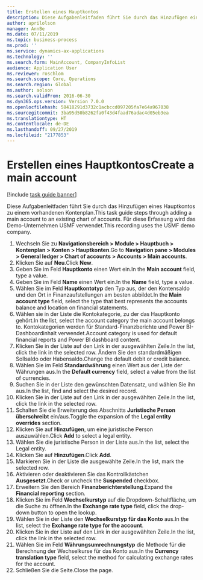 ```yaml
---
title: Erstellen eines Hauptkontos
description: Diese Aufgabenleitfaden führt Sie durch das Hinzufügen eines Hauptkontos zu einem vorhandenen Kontenplan.
author: aprilolson
manager: AnnBe
ms.date: 07/11/2019
ms.topic: business-process
ms.prod: ''
ms.service: dynamics-ax-applications
ms.technology: ''
ms.search.form: MainAccount, CompanyInfoList
audience: Application User
ms.reviewer: roschlom
ms.search.scope: Core, Operations
ms.search.region: Global
ms.author: aolson
ms.search.validFrom: 2016-06-30
ms.dyn365.ops.version: Version 7.0.0
ms.openlocfilehash: 58418291d3732c1acbccd097205fa7e64a967038
ms.sourcegitcommit: 3ba95d50b8262fa0f43d4faad76adac4d05eb3ea
ms.translationtype: HT
ms.contentlocale: de-DE
ms.lasthandoff: 09/27/2019
ms.locfileid: "2177853"
---
```

# <a name="create-a-main-account"></a><span data-ttu-id="d3193-103">Erstellen eines Hauptkontos</span><span class="sxs-lookup"><span data-stu-id="d3193-103">Create a main account</span></span>

[!include [task guide banner](../../includes/task-guide-banner.md)]

<span data-ttu-id="d3193-104">Diese Aufgabenleitfaden führt Sie durch das Hinzufügen eines Hauptkontos zu einem vorhandenen Kontenplan.</span><span class="sxs-lookup"><span data-stu-id="d3193-104">This task guide steps through adding a main account to an existing chart of accounts.</span></span> <span data-ttu-id="d3193-105">Für diese Erfassung wird das Demo-Unternehmen USMF verwendet.</span><span class="sxs-lookup"><span data-stu-id="d3193-105">This recording uses the USMF demo company.</span></span>  

1. <span data-ttu-id="d3193-106">Wechseln Sie zu **Navigationsbereich > Module > Hauptbuch > Kontenplan > Konten > Hauptkonten**.</span><span class="sxs-lookup"><span data-stu-id="d3193-106">Go to **Navigation pane > Modules > General ledger > Chart of accounts > Accounts > Main accounts**.</span></span>
2. <span data-ttu-id="d3193-107">Klicken Sie auf **Neu**.</span><span class="sxs-lookup"><span data-stu-id="d3193-107">Click **New**.</span></span>
3. <span data-ttu-id="d3193-108">Geben Sie im Feld **Hauptkonto** einen Wert ein.</span><span class="sxs-lookup"><span data-stu-id="d3193-108">In the **Main account** field, type a value.</span></span>
4. <span data-ttu-id="d3193-109">Geben Sie im Feld **Name** einen Wert ein.</span><span class="sxs-lookup"><span data-stu-id="d3193-109">In the **Name** field, type a value.</span></span>
5. <span data-ttu-id="d3193-110">Wählen Sie im Feld **Hauptkontotyp** den Typ aus, der den Kontensaldo und den Ort in Finanzaufstellungen am besten abbildet.</span><span class="sxs-lookup"><span data-stu-id="d3193-110">In the **Main account type** field, select the type that best represents the accounts balance and location on financial statements.</span></span>
6. <span data-ttu-id="d3193-111">Wählen sie in der Liste die Kontokategorie, zu der das Hauptkonto gehört.</span><span class="sxs-lookup"><span data-stu-id="d3193-111">In the list, select the account category the main account belongs to.</span></span> <span data-ttu-id="d3193-112">Kontokategorien werden für Standard-Finanzberichte und Power BI-Dashboardinhalt verwendet.</span><span class="sxs-lookup"><span data-stu-id="d3193-112">Account category is used for default financial reports and Power BI dashboard content.</span></span>  
7. <span data-ttu-id="d3193-113">Klicken Sie in der Liste auf den Link in der ausgewählten Zeile.</span><span class="sxs-lookup"><span data-stu-id="d3193-113">In the list, click the link in the selected row.</span></span> <span data-ttu-id="d3193-114">Ändern Sie den standardmäßigen Sollsaldo oder Habensaldo.</span><span class="sxs-lookup"><span data-stu-id="d3193-114">Change the default debit or credit balance.</span></span>  
8. <span data-ttu-id="d3193-115">Wählen Sie im Feld **Standardwährung** einen Wert aus der Liste der Währungen aus.</span><span class="sxs-lookup"><span data-stu-id="d3193-115">In the **Default currency** field, select a value from the list of currencies.</span></span>
9. <span data-ttu-id="d3193-116">Suchen Sie in der Liste den gewünschten Datensatz, und wählen Sie ihn aus.</span><span class="sxs-lookup"><span data-stu-id="d3193-116">In the list, find and select the desired record.</span></span>
10. <span data-ttu-id="d3193-117">Klicken Sie in der Liste auf den Link in der ausgewählten Zeile.</span><span class="sxs-lookup"><span data-stu-id="d3193-117">In the list, click the link in the selected row.</span></span>
11. <span data-ttu-id="d3193-118">Schalten Sie die Erweiterung des Abschnitts **Juristische Person überschreibt** ein/aus.</span><span class="sxs-lookup"><span data-stu-id="d3193-118">Toggle the expansion of the **Legal entity overrides** section.</span></span>
12. <span data-ttu-id="d3193-119">Klicken Sie auf **Hinzufügen**, um eine juristische Person auszuwählen.</span><span class="sxs-lookup"><span data-stu-id="d3193-119">Click **Add** to select a legal entity.</span></span>
13. <span data-ttu-id="d3193-120">Wählen Sie die juristische Person in der Liste aus.</span><span class="sxs-lookup"><span data-stu-id="d3193-120">In the list, select the Legal entity.</span></span>
14. <span data-ttu-id="d3193-121">Klicken Sie auf **Hinzufügen**.</span><span class="sxs-lookup"><span data-stu-id="d3193-121">Click **Add**.</span></span>
15. <span data-ttu-id="d3193-122">Markieren Sie in der Liste die ausgewählte Zeile.</span><span class="sxs-lookup"><span data-stu-id="d3193-122">In the list, mark the selected row.</span></span>
16. <span data-ttu-id="d3193-123">Aktivieren oder deaktivieren Sie das Kontrollkästchen **Ausgesetzt**.</span><span class="sxs-lookup"><span data-stu-id="d3193-123">Check or uncheck the **Suspended** checkbox.</span></span>
17. <span data-ttu-id="d3193-124">Erweitern Sie den Bereich **Finanzberichterstellung**.</span><span class="sxs-lookup"><span data-stu-id="d3193-124">Expand the **Financial reporting** section.</span></span>
18. <span data-ttu-id="d3193-125">Klicken Sie im Feld **Wechselkurstyp** auf die Dropdown-Schaltfläche, um die Suche zu öffnen.</span><span class="sxs-lookup"><span data-stu-id="d3193-125">In the **Exchange rate type** field, click the drop-down button to open the lookup.</span></span>
19. <span data-ttu-id="d3193-126">Wählen Sie in der Liste den **Wechselkurstyp für das Konto** aus.</span><span class="sxs-lookup"><span data-stu-id="d3193-126">In the list, select the **Exchange rate type for the account**.</span></span>
20. <span data-ttu-id="d3193-127">Klicken Sie in der Liste auf den Link in der ausgewählten Zeile.</span><span class="sxs-lookup"><span data-stu-id="d3193-127">In the list, click the link in the selected row.</span></span>
21. <span data-ttu-id="d3193-128">Wählen Sie im Feld **Währungsumrechnungstyp** die Methode für die Berechnung der Wechselkurse für das Konto aus.</span><span class="sxs-lookup"><span data-stu-id="d3193-128">In the **Currency translation type** field, select the method for calculating exchange rates for the account.</span></span>
22. <span data-ttu-id="d3193-129">Schließen Sie die Seite.</span><span class="sxs-lookup"><span data-stu-id="d3193-129">Close the page.</span></span>

